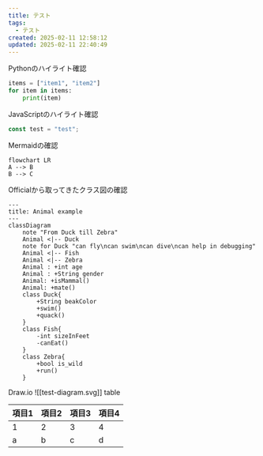 ```yaml
---
title: テスト
tags:
  - テスト
created: 2025-02-11 12:58:12
updated: 2025-02-11 22:40:49
---
```

Pythonのハイライト確認
```python
items = ["item1", "item2"]
for item in items:
	print(item)
```

JavaScriptのハイライト確認 
```js
const test = "test";
```

Mermaidの確認
```mermaid
flowchart LR
A --> B
B --> C
```

Officialから取ってきたクラス図の確認
```mermaid
---
title: Animal example
---
classDiagram
    note "From Duck till Zebra"
    Animal <|-- Duck
    note for Duck "can fly\ncan swim\ncan dive\ncan help in debugging"
    Animal <|-- Fish
    Animal <|-- Zebra
    Animal : +int age
    Animal : +String gender
    Animal: +isMammal()
    Animal: +mate()
    class Duck{
        +String beakColor
        +swim()
        +quack()
    }
    class Fish{
        -int sizeInFeet
        -canEat()
    }
    class Zebra{
        +bool is_wild
        +run()
    }

```

Draw.io
![[test-diagram.svg]]
table

| 項目1 | 項目2 | 項目3 | 項目4 |
| --- | --- | --- | --- |
| 1   | 2   | 3   | 4   |
| a   | b   | c   | d   |
